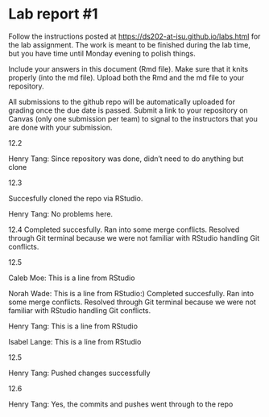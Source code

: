 
<!-- README.md is generated from README.Rmd. Please edit the README.Rmd file -->

# Lab report \#1

Follow the instructions posted at
<https://ds202-at-isu.github.io/labs.html> for the lab assignment. The
work is meant to be finished during the lab time, but you have time
until Monday evening to polish things.

Include your answers in this document (Rmd file). Make sure that it
knits properly (into the md file). Upload both the Rmd and the md file
to your repository.

All submissions to the github repo will be automatically uploaded for
grading once the due date is passed. Submit a link to your repository on
Canvas (only one submission per team) to signal to the instructors that
you are done with your submission.

12.2

Henry Tang: Since repository was done, didn’t need to do anything but
clone

12.3

Succesfully cloned the repo via RStudio.

Henry Tang: No problems here.

12.4 Completed succesfully. Ran into some merge conflicts. Resolved
through Git terminal because we were not familiar with RStudio handling
Git conflicts.

12.5

Caleb Moe: This is a line from RStudio

Norah Wade: This is a line from RStudio:) Completed succesfully. Ran
into some merge conflicts. Resolved through Git terminal because we were
not familiar with RStudio handling Git conflicts.

Henry Tang: This is a line from RStudio

Isabel Lange: This is a line from RStudio

12.5

Henry Tang: Pushed changes successfully

12.6

Henry Tang: Yes, the commits and pushes went through to the repo
